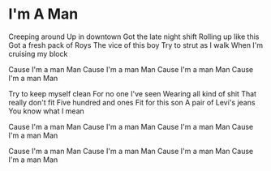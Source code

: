 # I'm A Man

Creeping around
Up in downtown
Got the late night shift
Rolling up like this
Got a fresh pack of Roys
The vice of this boy
Try to strut as I walk
When I'm cruising my block

Cause I'm a man
Man
Cause I'm a man
Man
Cause I'm a man
Man
Cause I'm a man
Man

Try to keep myself clean
For no one I've seen
Wearing all kind of shit
That really don't fit
Five hundred and ones
Fit for this son
A pair of Levi's jeans
You know what I mean

Cause I'm a man
Man
Cause I'm a man
Man
Cause I'm a man
Man
Cause I'm a man
Man

Cause I'm a man
Man
Cause I'm a man
Man
Cause I'm a man
Man
Cause I'm a man
Man
